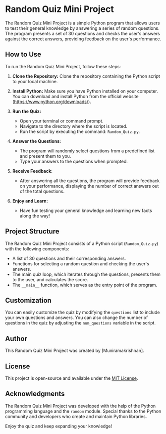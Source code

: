 # Random Quiz Mini Project

The Random Quiz Mini Project is a simple Python program that allows users to test their general knowledge by answering a series of random questions. The program presents a set of 30 questions and checks the user's answers against the correct answers, providing feedback on the user's performance.

## How to Use

To run the Random Quiz Mini Project, follow these steps:

1. **Clone the Repository:** Clone the repository containing the Python script to your local machine.

2. **Install Python:** Make sure you have Python installed on your computer. You can download and install Python from the official website (https://www.python.org/downloads/).

3. **Run the Quiz:**
   - Open your terminal or command prompt.
   - Navigate to the directory where the script is located.
   - Run the script by executing the command: `Random_Quiz.py`.

4. **Answer the Questions:**
   - The program will randomly select questions from a predefined list and present them to you.
   - Type your answers to the questions when prompted.

5. **Receive Feedback:**
   - After answering all the questions, the program will provide feedback on your performance, displaying the number of correct answers out of the total questions.

6. **Enjoy and Learn:**
   - Have fun testing your general knowledge and learning new facts along the way!

## Project Structure

The Random Quiz Mini Project consists of a Python script (`Random_Quiz.py`) with the following components:

- A list of 30 questions and their corresponding answers.
- Functions for selecting a random question and checking the user's answers.
- The main quiz loop, which iterates through the questions, presents them to the user, and calculates the score.
- The `__main__` function, which serves as the entry point of the program.

## Customization

You can easily customize the quiz by modifying the `questions` list to include your own questions and answers. You can also change the number of questions in the quiz by adjusting the `num_questions` variable in the script.

## Author

This Random Quiz Mini Project was created by [Muniramakrishnan].

## License

This project is open-source and available under the [MIT License](LICENSE.md).

## Acknowledgments

The Random Quiz Mini Project was developed with the help of the Python programming language and the `random` module. Special thanks to the Python community and developers who create and maintain Python libraries.

Enjoy the quiz and keep expanding your knowledge!
